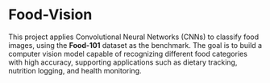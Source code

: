 # Food-Vision
This project applies Convolutional Neural Networks (CNNs) to classify food images, using the **Food-101** dataset as the benchmark. The goal is to build a computer vision model capable of recognizing different food categories with high accuracy, supporting applications such as dietary tracking, nutrition logging, and health monitoring.
